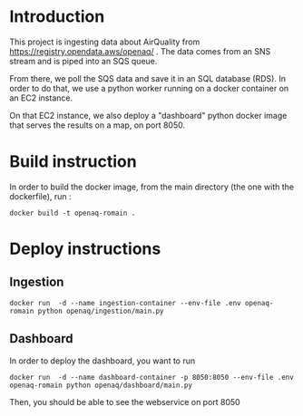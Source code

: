 # Introduction

This project is ingesting data about AirQuality from https://registry.opendata.aws/openaq/ . The data comes from an SNS stream and is piped into an SQS queue.

From there, we poll the SQS data and save it in an SQL database (RDS). In order to do that, we use a python worker running on a docker container on an EC2 instance.

On that EC2 instance, we also deploy a "dashboard" python docker image that serves the results on a map, on port 8050.


# Build instruction
In order to build the docker image, from the main directory (the one with the dockerfile), run :
```
docker build -t openaq-romain .
```

# Deploy instructions
## Ingestion
```
docker run  -d --name ingestion-container --env-file .env openaq-romain python openaq/ingestion/main.py
```

## Dashboard
In order to deploy the dashboard, you want to run 
```
docker run  -d --name dashboard-container -p 8050:8050 --env-file .env openaq-romain python openaq/dashboard/main.py
```

Then, you should be able to see the webservice on port 8050
